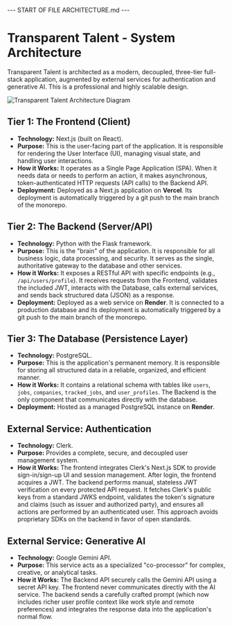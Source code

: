 --- START OF FILE ARCHITECTURE.md ---
# Transparent Talent - System Architecture

Transparent Talent is architected as a modern, decoupled, three-tier full-stack application, augmented by external services for authentication and generative AI. This is a professional and highly scalable design.

![Transparent Talent Architecture Diagram](https://i.imgur.com/L1h2eU3.png)

## Tier 1: The Frontend (Client)

*   **Technology:** Next.js (built on React).
*   **Purpose:** This is the user-facing part of the application. It is responsible for rendering the User Interface (UI), managing visual state, and handling user interactions.
*   **How it Works:** It operates as a Single Page Application (SPA). When it needs data or needs to perform an action, it makes asynchronous, token-authenticated HTTP requests (API calls) to the Backend API.
*   **Deployment:** Deployed as a Next.js application on **Vercel**. Its deployment is automatically triggered by a git push to the main branch of the monorepo.

## Tier 2: The Backend (Server/API)

*   **Technology:** Python with the Flask framework.
*   **Purpose:** This is the "brain" of the application. It is responsible for all business logic, data processing, and security. It serves as the single, authoritative gateway to the database and other services.
*   **How it Works:** It exposes a RESTful API with specific endpoints (e.g., `/api/users/profile`). It receives requests from the Frontend, validates the included JWT, interacts with the Database, calls external services, and sends back structured data (JSON) as a response.
*   **Deployment:** Deployed as a web service on **Render**. It is connected to a production database and its deployment is automatically triggered by a git push to the main branch of the monorepo.

## Tier 3: The Database (Persistence Layer)

*   **Technology:** PostgreSQL.
*   **Purpose:** This is the application's permanent memory. It is responsible for storing all structured data in a reliable, organized, and efficient manner.
*   **How it Works:** It contains a relational schema with tables like `users`, `jobs`, `companies`, `tracked_jobs`, and `user_profiles`. The Backend is the only component that communicates directly with the database.
*   **Deployment:** Hosted as a managed PostgreSQL instance on **Render**.

## External Service: Authentication

*   **Technology:** Clerk.
*   **Purpose:** Provides a complete, secure, and decoupled user management system.
*   **How it Works:** The frontend integrates Clerk's Next.js SDK to provide sign-in/sign-up UI and session management. After login, the frontend acquires a JWT. The backend performs manual, stateless JWT verification on every protected API request. It fetches Clerk's public keys from a standard JWKS endpoint, validates the token's signature and claims (such as issuer and authorized party), and ensures all actions are performed by an authenticated user. This approach avoids proprietary SDKs on the backend in favor of open standards.

## External Service: Generative AI

*   **Technology:** Google Gemini API.
*   **Purpose:** This service acts as a specialized "co-processor" for complex, creative, or analytical tasks.
*   **How it Works:** The Backend API securely calls the Gemini API using a secret API key. The frontend never communicates directly with the AI service. The backend sends a carefully crafted prompt (which now includes richer user profile context like work style and remote preferences) and integrates the response data into the application's normal flow.